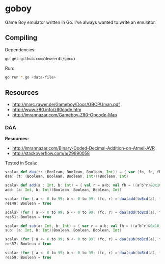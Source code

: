 # goboy

Game Boy emulator written in Go. I've always wanted to write an emulator.

## Compiling

Dependencies:

```sh
go get github.com/deweerdt/gocui
```

Run:

```sh
go run *.go <data-file>
```

## Resources

- http://marc.rawer.de/Gameboy/Docs/GBCPUman.pdf
- http://www.z80.info/z80code.htm
- http://imrannazar.com/Gameboy-Z80-Opcode-Map

### DAA

**Resources:**

- http://imrannazar.com/Binary-Coded-Decimal-Addition-on-Atmel-AVR
- http://stackoverflow.com/a/29990058

Tested in Scala:

```scala
scala> def daa(t: (Boolean, Boolean, Boolean, Int)) = { var (fn, fc, fh, r) = t; val i = if (fn) -1 else 1; if (fh || (r&0xf) > 0x09) r += (i * 0x06); if (fc || r > 0x99) (true, r + (i * 0x60)) else (false, r) }
daa: (t: (Boolean, Boolean, Boolean, Int))(Boolean, Int)

scala> def add(a : Int, b: Int) = { val r = a+b; val fh = ((a^b^r)&0x10) > 0; val fc = r > 0xff; (false, fc, fh, r&0xff) }
add: (a: Int, b: Int)(Boolean, Boolean, Boolean, Int)

scala> (for { a <- 0 to 99; b <- 0 to 99; (fc, r) = daa(add(toBcd(a), toBcd(b))) } yield (toBcd((a+b)%100), r%256)) forall (t => t._1 == t._2)
res49: Boolean = true

scala> (for { a <- 0 to 99; b <- 0 to 99; (fc, r) = daa(add(toBcd(a), toBcd(b))) } yield (fc, a + b >= 100)) forall (t => t._1 == t._2)
res51: Boolean = true

scala> def sub(a: Int, b: Int) = { var r = a-b; val fh = ((a^b^r)&0x10) > 0; val fc = r < 0; (true, fc, fh, r&0xff) }
sub: (a: Int, b: Int)(Boolean, Boolean, Boolean, Int)

scala> (for { a <- 0 to 99; b <- 0 to 99; (fc, r) = daa(sub(toBcd(a), toBcd(b))) } yield (toBcd(((a-b)%100+100)%100), r%256)) forall (t => t._1 == t._2)
res57: Boolean = true

scala> (for { a <- 0 to 99; b <- 0 to 99; (fc, r) = daa(sub(toBcd(a), toBcd(b))) } yield (fc, a < b)) forall (t => t._1 == t._2)
res59: Boolean = true
```
